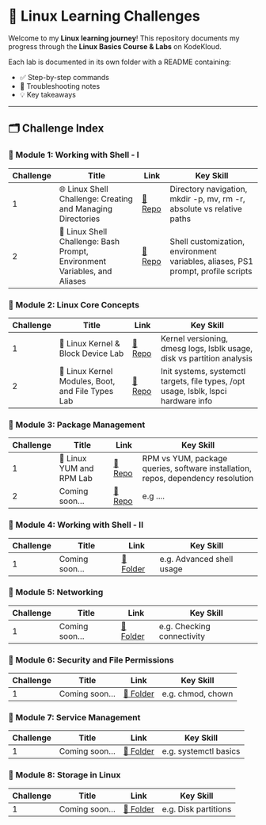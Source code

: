 # 🐧 Linux Learning Challenges

Welcome to my **Linux learning journey**!
This repository documents my progress through the **Linux Basics Course & Labs** on KodeKloud.

Each lab is documented in its own folder with a README containing:

* ✅ Step-by-step commands
* 🐛 Troubleshooting notes
* 💡 Key takeaways

---

## 🗂️ Challenge Index

### 🔹 Module 1: Working with Shell - I

| Challenge | Title        | Link                                | Key Skill                   |
| --------- | ------------ | ----------------------------------- | --------------------------- |
| 1         | 🌐 Linux Shell Challenge: Creating and Managing Directories | [📂 Repo](https://github.com/1suleyman/-Linux-Shell-Challenge-Creating-and-Managing-Directories/tree/main) | Directory navigation, mkdir -p, mv, rm -r, absolute vs relative paths |
| 2         | 🐧 Linux Shell Challenge: Bash Prompt, Environment Variables, and Aliases | [📂 Repo](https://github.com/1suleyman/-Linux-Shell-Challenge-Bash-Prompt-Environment-Variables-and-Aliases/tree/main) | Shell customization, environment variables, aliases, PS1 prompt, profile scripts |

### 🔹 Module 2: Linux Core Concepts

| Challenge | Title        | Link                                | Key Skill               |
| --------- | ------------ | ----------------------------------- | ----------------------- |
| 1         | 🐧 Linux Kernel & Block Device Lab | [📂 Repo](https://github.com/1suleyman/-Linux-Kernel-Block-Device-Lab/tree/main) | Kernel versioning, dmesg logs, lsblk usage, disk vs partition analysis |
| 2         | 🐧 Linux Kernel Modules, Boot, and File Types Lab | [📂 Repo](https://github.com/1suleyman/-Linux-Kernel-Modules-Boot-and-File-Types-Lab/tree/main) | Init systems, systemctl targets, file types, /opt usage, lsblk, lspci hardware info |


### 🔹 Module 3: Package Management

| Challenge | Title        | Link                                | Key Skill                |
| --------- | ------------ | ----------------------------------- | ------------------------ |
| 1         | 🐧 Linux YUM and RPM Lab | [📂 Repo](https://github.com/1suleyman/-Linux-YUM-and-RPM-Lab/tree/main) | RPM vs YUM, package queries, software installation, repos, dependency resolution |
| 2         | Coming soon… | [📂 Repo](./Module-4/Challenge-1) | e.g .... |

### 🔹 Module 4: Working with Shell - II

| Challenge | Title        | Link                                | Key Skill                 |
| --------- | ------------ | ----------------------------------- | ------------------------- |
| 1         | Coming soon… | [📂 Folder](./Module-4/Challenge-1) | e.g. Advanced shell usage |

### 🔹 Module 5: Networking

| Challenge | Title        | Link                                | Key Skill                  |
| --------- | ------------ | ----------------------------------- | -------------------------- |
| 1         | Coming soon… | [📂 Folder](./Module-5/Challenge-1) | e.g. Checking connectivity |

### 🔹 Module 6: Security and File Permissions

| Challenge | Title        | Link                                | Key Skill         |
| --------- | ------------ | ----------------------------------- | ----------------- |
| 1         | Coming soon… | [📂 Folder](./Module-6/Challenge-1) | e.g. chmod, chown |

### 🔹 Module 7: Service Management

| Challenge | Title        | Link                                | Key Skill             |
| --------- | ------------ | ----------------------------------- | --------------------- |
| 1         | Coming soon… | [📂 Folder](./Module-7/Challenge-1) | e.g. systemctl basics |

### 🔹 Module 8: Storage in Linux

| Challenge | Title        | Link                                | Key Skill            |
| --------- | ------------ | ----------------------------------- | -------------------- |
| 1         | Coming soon… | [📂 Folder](./Module-8/Challenge-1) | e.g. Disk partitions |

